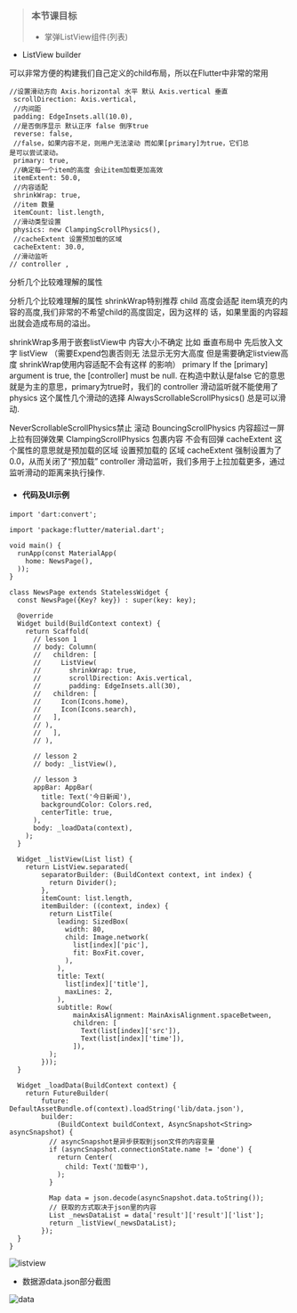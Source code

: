 > ### 本节课⽬标
> - 掌弹ListView组件(列表)

- ListView builder

可以⾮常⽅便的构建我们⾃⼰定义的child布局，所以在Flutter中⾮常的常⽤


```
//设置滑动方向 Axis.horizontal 水平 默认 Axis.vertical 垂直
 scrollDirection: Axis.vertical,
 //内间距
 padding: EdgeInsets.all(10.0),
 //是否倒序显示 默认正序 false 倒序true
 reverse: false,
 //false，如果内容不足，则用户无法滚动 而如果[primary]为true，它们总
是可以尝试滚动。
 primary: true,
 //确定每一个item的高度 会让item加载更加高效
 itemExtent: 50.0,
 //内容适配
 shrinkWrap: true,
 //item 数量
 itemCount: list.length,
 //滑动类型设置
 physics: new ClampingScrollPhysics(),
 //cacheExtent 设置预加载的区域
 cacheExtent: 30.0,
 //滑动监听
// controller ,
```


分析⼏个⽐较难理解的属性

分析⼏个⽐较难理解的属性 shrinkWrap特别推荐 child
⾼度会适配 item填充的内容的⾼度,我们⾮常的不希望child的⾼度固定，因为这样的
话，如果⾥⾯的内容超出就会造成布局的溢出。

shrinkWrap多⽤于嵌套listView中
内容⼤⼩不确定 ⽐如 垂直布局中 先后放⼊⽂字 listView （需要Expend包裹否则⽆
法显示⽆穷⼤⾼度 但是需要确定listview⾼度 shrinkWrap使⽤内容适配不会有这样
的影响） primary If the [primary] argument is true, the [controller] must be null.
在构造中默认是false 它的意思就是为主的意思，primary为true时，我们的
controller 滑动监听就不能使⽤了 physics 这个属性⼏个滑动的选择
AlwaysScrollableScrollPhysics() 总是可以滑动.

NeverScrollableScrollPhysics禁⽌
滚动 BouncingScrollPhysics 内容超过⼀屏 上拉有回弹效果 ClampingScrollPhysics
包裹内容 不会有回弹 cacheExtent 这个属性的意思就是预加载的区域 设置预加载的
区域 cacheExtent 强制设置为了 0.0，从⽽关闭了“预加载” controller 滑动监听，我们多⽤于上拉加载更多，通过监听滑动的距离来执⾏操作.

- #### 代码及UI示例


```
import 'dart:convert';

import 'package:flutter/material.dart';

void main() {
  runApp(const MaterialApp(
    home: NewsPage(),
  ));
}

class NewsPage extends StatelessWidget {
  const NewsPage({Key? key}) : super(key: key);

  @override
  Widget build(BuildContext context) {
    return Scaffold(
      // lesson 1
      // body: Column(
      //   children: [
      //     ListView(
      //       shrinkWrap: true,
      //       scrollDirection: Axis.vertical,
      //       padding: EdgeInsets.all(30),
      //   children: [
      //     Icon(Icons.home),
      //     Icon(Icons.search),
      //   ],
      // ),
      //   ],
      // ),

      // lesson 2
      // body: _listView(),

      // lesson 3
      appBar: AppBar(
        title: Text('今日新闻'),
        backgroundColor: Colors.red,
        centerTitle: true,
      ),
      body: _loadData(context),
    );
  }

  Widget _listView(List list) {
    return ListView.separated(
        separatorBuilder: (BuildContext context, int index) {
          return Divider();
        },
        itemCount: list.length,
        itemBuilder: ((context, index) {
          return ListTile(
            leading: SizedBox(
              width: 80,
              child: Image.network(
                list[index]['pic'],
                fit: BoxFit.cover,
              ),
            ),
            title: Text(
              list[index]['title'],
              maxLines: 2,
            ),
            subtitle: Row(
                mainAxisAlignment: MainAxisAlignment.spaceBetween,
                children: [
                  Text(list[index]['src']),
                  Text(list[index]['time']),
                ]),
          );
        }));
  }

  Widget _loadData(BuildContext context) {
    return FutureBuilder(
        future: DefaultAssetBundle.of(context).loadString('lib/data.json'),
        builder:
            (BuildContext buildContext, AsyncSnapshot<String> asyncSnapshot) {
          // asyncSnapshot是异步获取到json文件的内容变量
          if (asyncSnapshot.connectionState.name != 'done') {
            return Center(
              child: Text('加载中'),
            );
          }

          Map data = json.decode(asyncSnapshot.data.toString());
          // 获取的方式取决于json里的内容
          List _newsDataList = data['result']['result']['list'];
          return _listView(_newsDataList);
        });
  }
}

```

![listview](https://note.youdao.com/yws/public/resource/0d7c5edffffeb996dc33fa80938fa9ad/09BF234EA6894E1289E2128CB6B51AC4?ynotemdtimestamp=1661861593547)

- 数据源data.json部分截图

![data](https://note.youdao.com/yws/public/resource/0d7c5edffffeb996dc33fa80938fa9ad/85728D5E98824EE39FE64013600ADCE2?ynotemdtimestamp=1661861593547)




